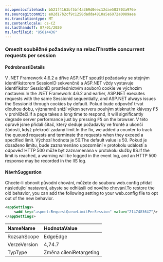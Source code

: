 ```yaml
---
ms.openlocfilehash: b521f4163bf5bf4a369d0eec12dae503703a976e
ms.sourcegitcommit: e02d17b2cf9c1258dadda4810a5e6072a0089aee
ms.translationtype: MT
ms.contentlocale: cs-CZ
ms.lasthandoff: 07/01/2020
ms.locfileid: "85614436"
---
```

### <a name="throttle-concurrent-requests-per-session"></a><span data-ttu-id="4ac79-101">Omezit souběžné požadavky na relaci</span><span class="sxs-lookup"><span data-stu-id="4ac79-101">Throttle concurrent requests per session</span></span>

#### <a name="details"></a><span data-ttu-id="4ac79-102">Podrobnosti</span><span class="sxs-lookup"><span data-stu-id="4ac79-102">Details</span></span>

<span data-ttu-id="4ac79-103">V .NET Framework 4.6.2 a dříve ASP.NET spouští požadavky se stejným identifikátorem SessionID sekvenčně a ASP.NET vždy vystavuje identifikátor SessionID prostřednictvím souborů cookie ve výchozím nastavení.</span><span class="sxs-lookup"><span data-stu-id="4ac79-103">In the .NET Framework 4.6.2 and earlier, ASP.NET executes requests with the same Sessionid sequentially, and ASP.NET always issues the Sessionid through cookies by default.</span></span> <span data-ttu-id="4ac79-104">Pokud bude odpověď trvat dlouhou dobu, významně sníží výkon serveru pouhým stisknutím klávesy <kbd>F5</kbd> v prohlížeči.</span><span class="sxs-lookup"><span data-stu-id="4ac79-104">If a page takes a long time to respond, it will significantly degrade server performance just by pressing <kbd>F5</kbd> on the browser.</span></span> <span data-ttu-id="4ac79-105">V této opravě jsme přidali čítač, který sleduje požadavky ve frontě a ukončí žádosti, když překročí zadaný limit.</span><span class="sxs-lookup"><span data-stu-id="4ac79-105">In the fix, we added a counter to track the queued requests and terminate the requests when they exceed a specified limit.</span></span> <span data-ttu-id="4ac79-106">Výchozí hodnota je 50.</span><span class="sxs-lookup"><span data-stu-id="4ac79-106">The default value is 50.</span></span> <span data-ttu-id="4ac79-107">Pokud je dosaženo limitu, bude zaznamenáno upozornění v protokolu událostí a odpověď HTTP 500 může být zaznamenána v protokolu služby IIS.</span><span class="sxs-lookup"><span data-stu-id="4ac79-107">If the limit is reached, a warning will be logged in the event log, and an HTTP 500 response may be recorded in the IIS log.</span></span>

#### <a name="suggestion"></a><span data-ttu-id="4ac79-108">Návrh</span><span class="sxs-lookup"><span data-stu-id="4ac79-108">Suggestion</span></span>

<span data-ttu-id="4ac79-109">Chcete-li obnovit původní chování, můžete do souboru web.config přidat následující nastavení, abyste se odhlásili od nového chování.</span><span class="sxs-lookup"><span data-stu-id="4ac79-109">To restore the old behavior, you can add the following setting to your web.config file to opt out of the new behavior.</span></span>

```xml
<appSettings>
    <add key="aspnet:RequestQueueLimitPerSession" value="2147483647"/>
</appSettings>
```

| <span data-ttu-id="4ac79-110">Name</span><span class="sxs-lookup"><span data-stu-id="4ac79-110">Name</span></span>    | <span data-ttu-id="4ac79-111">Hodnota</span><span class="sxs-lookup"><span data-stu-id="4ac79-111">Value</span></span>       |
|:--------|:------------|
| <span data-ttu-id="4ac79-112">Rozsah</span><span class="sxs-lookup"><span data-stu-id="4ac79-112">Scope</span></span>   | <span data-ttu-id="4ac79-113">Edge</span><span class="sxs-lookup"><span data-stu-id="4ac79-113">Edge</span></span>        |
| <span data-ttu-id="4ac79-114">Verze</span><span class="sxs-lookup"><span data-stu-id="4ac79-114">Version</span></span> | <span data-ttu-id="4ac79-115">4,7</span><span class="sxs-lookup"><span data-stu-id="4ac79-115">4.7</span></span>         |
| <span data-ttu-id="4ac79-116">Typ</span><span class="sxs-lookup"><span data-stu-id="4ac79-116">Type</span></span>    | <span data-ttu-id="4ac79-117">Změna cílení</span><span class="sxs-lookup"><span data-stu-id="4ac79-117">Retargeting</span></span> |
